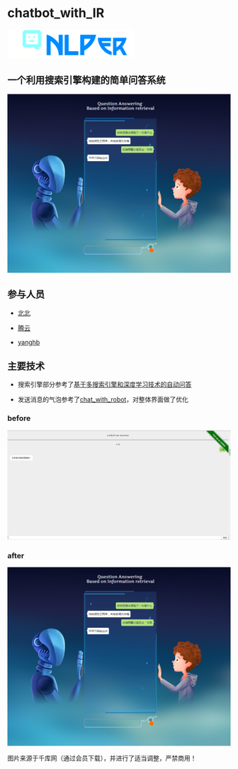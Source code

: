 ﻿# chatbot_with_IR

![logo](https://github.com/IrvingBei/hexo_photo/blob/master/qa/logo.png)

## 一个利用搜索引擎构建的简单问答系统


![chatbot_QA_based_on_IR](https://github.com/IrvingBei/hexo_photo/blob/master/qa/demo.png)
## 参与人员
* [北北](https://github.com/IrvingBei)

* [腾云](https://github.com/wen-fei)

* [yanghb](https://github.com/Bumblebeeeee)

## 主要技术

* 搜索引擎部分参考了[基于多搜索引擎和深度学习技术的自动问答](https://github.com/SnakeHacker/QA-Snake)

* 发送消息的气泡参考了[chat_with_robot](http://blog.xiaoboma.com/chat_with_robot/)，对整体界面做了优化

### before

![chat_with_robot](https://github.com/IrvingBei/hexo_photo/blob/master/qa/before.png)

### after
![chatbot_QA_based_on_IR](https://github.com/IrvingBei/hexo_photo/blob/master/qa/demo.png)

图片来源于千库网（通过会员下载），并进行了适当调整，严禁商用！
